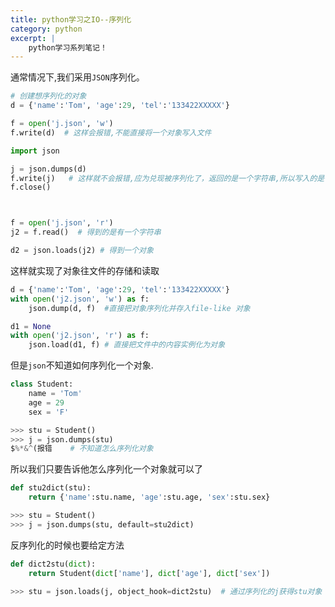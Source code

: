 ```yaml
---
title: python学习之IO--序列化
category: python
excerpt: |
    python学习系列笔记！
---
```



通常情况下,我们采用`JSON`序列化。

```python
# 创建想序列化的对象
d = {'name':'Tom', 'age':29, 'tel':'133422XXXXX'}

f = open('j.json', 'w')
f.write(d)  # 这样会报错,不能直接将一个对象写入文件

import json

j = json.dumps(d)
f.write(j)   # 这样就不会报错,应为兑现被序列化了，返回的是一个字符串,所以写入的是一个字符串
f.close()



f = open('j.json', 'r')
j2 = f.read()  # 得到的是有一个字符串

d2 = json.loads(j2) # 得到一个对象
```

这样就实现了对象往文件的存储和读取

```python
d = {'name':'Tom', 'age':29, 'tel':'133422XXXXX'}
with open('j2.json', 'w') as f:
    json.dump(d, f)  #直接把对象序列化并存入file-like 对象

d1 = None
with open('j2.json', 'r') as f:
    json.load(d1, f) # 直接把文件中的内容实例化为对象
```

但是`json`不知道如何序列化一个对象.

```python
class Student:
    name = 'Tom'
    age = 29
    sex = 'F'

>>> stu = Student()
>>> j = json.dumps(stu)
$%*&^(报错    # 不知道怎么序列化对象
```
所以我们只要告诉他怎么序列化一个对象就可以了

```python
def stu2dict(stu):
    return {'name':stu.name, 'age':stu.age, 'sex':stu.sex}

>>> stu = Student()
>>> j = json.dumps(stu, default=stu2dict)
```

反序列化的时候也要给定方法

```python
def dict2stu(dict):
    return Student(dict['name'], dict['age'], dict['sex'])

>>> stu = json.loads(j, object_hook=dict2stu)  # 通过序列化的j获得stu对象

```
